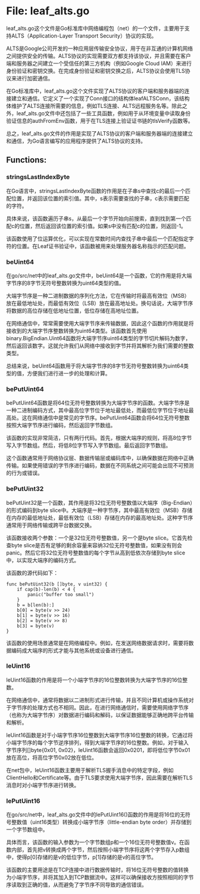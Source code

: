 # File: leaf_alts.go

leaf_alts.go这个文件是Go标准库中网络编程包（net）的一个文件，主要用于支持ALTS（Application-Layer Transport Security）协议的实现。

ALTS是Google公司开发的一种应用层传输安全协议，用于在非互通的计算机网络之间提供安全的传输。ALTS协议的实现需要双方都支持该协议，并且需要在客户端和服务器之间建立一个受信任的第三方机构（例如Google Cloud IAM）来进行身份验证和密钥交换。在完成身份验证和密钥交换之后，ALTS协议会使用TLS协议来进行加密通信。

在Go标准库中，leaf_alts.go这个文件实现了ALTS协议的客户端和服务器端的连接建立和通信。它定义了一个实现了Conn接口的结构体leafALTSConn，该结构体维护了ALTS连接所需要的信息，例如TLS连接、ALTS远程服务名等。除此之外，leaf_alts.go文件中还包括了一些工具函数，例如用于从环境变量中读取身份验证信息的authFromEnv函数，用于在TLS连接上验证证书链的tlsVerify函数等。

总之，leaf_alts.go文件的作用是实现了ALTS协议的客户端和服务器端的连接建立和通信，为Go语言编写的应用程序提供了ALTS协议的支持。

## Functions:

### stringsLastIndexByte

在Go语言中，stringsLastIndexByte函数的作用是在子串s中查找c的最后一个匹配位置，并返回该位置的索引值。其中，s表示需要查找的子串，c表示需要匹配的字符。

具体来说，该函数遍历子串s，从最后一个字节开始向前搜索，直到找到第一个匹配c的位置，然后返回该位置的索引值。如果s中没有匹配c的位置，则返回-1。

该函数使用了位运算优化，可以实现在常数时间内查找子串中最后一个匹配指定字符的位置。在Leaf证书验证中，该函数被用来处理服务器名称指示的匹配问题。



### beUint64

在go/src/net中的leaf_alts.go文件中，beUint64是一个函数，它的作用是将大端字节序的8字节无符号整数转换为uint64类型的值。

大端字节序是一种二进制数据的序列化方法，它在传输时将最高有效位（MSB）放在最低地址处，而最低有效位（LSB）放在最高地址处。换句话说，大端字节序将数据的高位存储在低地址位置，低位存储在高地址位置。

在网络通信中，常常需要使用大端字节序来传输数据，因此这个函数的作用就是将接收到的大端字节序整数转换为uint64类型。该函数首先使用binary.BigEndian.Uint64函数将大端字节序uint64类型的字节切片解码为数字，然后返回该数字。这就允许我们从网络中接收到字节并将其解析为我们需要的整数类型。

总结来说，beUint64函数用于将大端字节序的8字节无符号整数转换为uint64类型的值，方便我们进行进一步的处理和计算。



### bePutUint64

bePutUint64函数是将64位无符号整数转换为大端字节序的函数。大端字节序是一种二进制编码方式，其中最高位字节位于地址最低处，而最低位字节位于地址最高处。这在网络通信中是常见的字节序。bePutUint64函数会将64位无符号整数按照大端字节序进行编码，然后返回字节数组。

该函数的实现非常简洁，只有两行代码。首先，根据大端序的规则，将高8位字节写入字节数组。然后，将低8位字节写入字节数组。最后返回字节数组。

这个函数通常用于网络协议层、数据传输层或编码库中，以确保数据在网络中正确传输。如果使用错误的字节序进行编码，数据在不同系统之间可能会出现不可预测的行为或错误。



### bePutUint32

bePutUint32是一个函数，其作用是将32位无符号整数值以大端序（Big-Endian）的形式编码到byte slice中。大端序是一种字节序，其中最高有效位（MSB）存储在内存的最低地址处，最低有效位（LSB）存储在内存的最高地址处。这种字节序通常用于网络传输或跨平台数据交换。

该函数接收两个参数：一个是32位无符号整数值，另一个是byte slice。它首先检查byte slice是否有足够的剩余容量来容纳32位无符号整数值，如果没有则会panic。然后它将32位无符号整数值的每个字节从高到低依次存储到byte slice中，以实现大端序的编码方式。

该函数的源代码如下：

```
func bePutUint32(b []byte, v uint32) {
    if cap(b)-len(b) < 4 {
        panic("buffer too small")
    }
    b = b[len(b):]
    b[0] = byte(v >> 24)
    b[1] = byte(v >> 16)
    b[2] = byte(v >> 8)
    b[3] = byte(v)
}
```

该函数的使用场景通常是在网络编程中。例如，在发送网络数据请求时，需要将数据编码成大端序的形式才能与其他系统或设备进行通信。



### leUint16

leUint16函数的作用是将一个小端字节序的16位整数转换为大端字节序的16位整数。

在网络通信中，通常将数据以二进制形式进行传输，并且不同计算机或操作系统对于字节序的处理方式也不相同。因此，在进行网络通信时，需要使用网络字节序（也称为大端字节序）对数据进行编码和解码，以保证数据能够正确地跨平台传输和解析。

leUint16函数是对于小端字节序16位整数到大端字节序16位整数的转换，它通过将小端字节序的每个字节逆序排列，得到大端字节序的16位整数。例如，对于输入字节序列[]byte{0x01, 0x02}，leUint16函数会返回0x0201，即将低位字节0x01放在高位，将高位字节0x02放在低位。

在net包中，leUint16函数主要用于解析TLS握手消息中的特定字段，例如ClientHello和Certificate等。由于TLS要求使用大端字节序，因此需要在解析TLS消息时对小端字节序进行转换。



### lePutUint16

在go/src/net中，leaf_alts.go文件中的lePutUint16()函数的作用是将16位的无符号整数值（uint16类型）转换成小端字节序（little-endian byte order）并存储到一个字节数组中。

具体而言，该函数的输入参数为一个字节数组p和一个16位无符号整数值v。在函数内部，首先把v转换成两个字节，然后按照小端字节序将这两个字节存入p数组中，使得p[0]存储的是v的低位字节，p[1]存储的是v的高位字节。

该函数的主要用途是在TCP连接中进行数据传输时，将16位无符号整数的值转换为小端字节序，并将其加入到TCP数据流中。这样可以确保接收方按照相同的字节序读取到正确的值，从而避免了字节序不同导致的通信错误。



